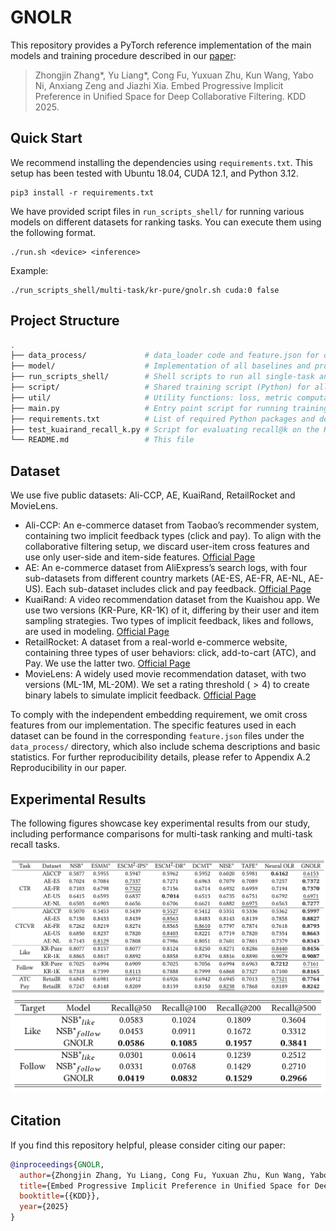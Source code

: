 # GNOLR

This repository provides a PyTorch reference implementation of the main models and training procedure described in our [paper](https://arxiv.org/abs/2505.20900v2):

> Zhongjin Zhang*, Yu Liang*, Cong Fu, Yuxuan Zhu, Kun Wang, Yabo Ni, Anxiang Zeng and Jiazhi Xia. Embed Progressive Implicit Preference in Unified Space for Deep Collaborative Filtering. KDD 2025.

## Quick Start

We recommend installing the dependencies using `requirements.txt`. This setup has been tested with Ubuntu 18.04, CUDA 12.1, and Python 3.12.
```shell
pip3 install -r requirements.txt
```

We have provided script files in `run_scripts_shell/` for running various models on different datasets for ranking tasks. You can execute them using the following format.
```shell
./run.sh <device> <inference>
```
Example:
```shell
./run_scripts_shell/multi-task/kr-pure/gnolr.sh cuda:0 false
```

## Project Structure

```bash
.
├── data_process/             # data_loader code and feature.json for data statistics and schema
├── model/                    # Implementation of all baselines and proposed models
├── run_scripts_shell/        # Shell scripts to run all single-task and multi-task experiments
├── script/                   # Shared training script (Python) for all models
├── util/                     # Utility functions: loss, metric computation, general utils
├── main.py                   # Entry point script for running training and evaluation
├── requirements.txt          # List of required Python packages and dependencies
├── test_kuairand_recall_k.py # Script for evaluating recall@k on the KuaiRand dataset
└── README.md                 # This file
```

## Dataset

We use five public datasets: Ali-CCP, AE, KuaiRand, RetailRocket and MovieLens.

* Ali-CCP: An e-commerce dataset from Taobao’s recommender system, containing two implicit feedback types (click and pay). To align with the collaborative filtering setup, we discard user-item cross features and use only user-side and item-side features. [Official Page](https://tianchi.aliyun.com/dataset/408)
* AE: An e-commerce dataset from AliExpress’s search logs, with four sub-datasets from different country markets (AE-ES, AE-FR, AE-NL, AE-US). Each sub-dataset includes click and pay feedback. [Official Page](https://tianchi.aliyun.com/dataset/74690)
* KuaiRand: A video recommendation dataset from the Kuaishou app. We use two versions (KR-Pure, KR-1K) of it, differing by their user and item sampling strategies. Two types of implicit feedback, likes and follows, are used in modeling. [Official Page](https://kuairand.com/)
* RetailRocket: A dataset from a real-world e-commerce website, containing three types of user behaviors: click, add-to-cart (ATC), and Pay. We use the latter two. [Official Page](https://www.kaggle.com/datasets/retailrocket/ecommerce-dataset)
* MovieLens: A widely used movie recommendation dataset, with two versions (ML-1M, ML-20M). We set a rating threshold ($> 4$) to create binary labels to simulate implicit feedback. [Official Page](https://grouplens.org/datasets/movielens/)

To comply with the independent embedding requirement, we omit cross features from our implementation. The specific features used in each dataset can be found in the corresponding `feature.json` files under the `data_process/` directory, which also include schema descriptions and basic statistics. For further reproducibility details, please refer to Appendix A.2 Reproducibility in our paper.

## Experimental Results

The following figures showcase key experimental results from our study, including performance comparisons for multi-task ranking and multi-task recall tasks.

![image](./images/multi-task-ranking.png)
![image](./images/multi-task-retrieval.png)

## Citation
If you find this repository helpful, please consider citing our paper:
```bibtex
@inproceedings{GNOLR,
  author={Zhongjin Zhang, Yu Liang, Cong Fu, Yuxuan Zhu, Kun Wang, Yabo Ni, Anxiang Zeng and Jiazhi Xia.},
  title={Embed Progressive Implicit Preference in Unified Space for Deep Collaborative Filtering},
  booktitle={{KDD}},
  year={2025}
}
```